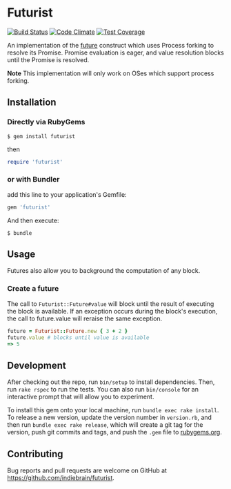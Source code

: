 # Futurist

[![Build Status](https://travis-ci.org/indiebrain/futurist.svg?branch=master)](https://travis-ci.org/indiebrain/futurist)
[![Code Climate](https://codeclimate.com/github/indiebrain/futurist/badges/gpa.svg)](https://codeclimate.com/github/indiebrain/futurist)
[![Test Coverage](https://codeclimate.com/github/indiebrain/futurist/badges/coverage.svg)](https://codeclimate.com/github/indiebrain/futurist/coverage)

An implementation of the [future](https://en.wikipedia.org/wiki/Futures_and_promises) construct which uses Process forking to resolve its Promise. Promise evaluation is eager, and value resolution blocks until the Promise is resolved.

**Note**
This implementation will only work on OSes which support process forking.

## Installation


### Directly via RubyGems

    $ gem install futurist

then

```ruby
require 'futurist'
```

### or with Bundler

add this line to your application's Gemfile:

```ruby
gem 'futurist'
```

And then execute:

    $ bundle


## Usage

Futures also allow you to background the computation of any block.

### Create a future

The call to `Futurist::Future#value` will block until the result of executing the block is available. If an exception occurs during the block's execution, the call to future.value will reraise the same exception.

```ruby
future = Futurist::Future.new { 3 + 2 }
future.value # blocks until value is available
=> 5
```

## Development

After checking out the repo, run `bin/setup` to install dependencies. Then, run `rake rspec` to run the tests. You can also run `bin/console` for an interactive prompt that will allow you to experiment.

To install this gem onto your local machine, run `bundle exec rake install`. To release a new version, update the version number in `version.rb`, and then run `bundle exec rake release`, which will create a git tag for the version, push git commits and tags, and push the `.gem` file to [rubygems.org](https://rubygems.org).

## Contributing

Bug reports and pull requests are welcome on GitHub at https://github.com/indiebrain/futurist.
